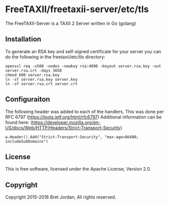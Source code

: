 # FreeTAXII/freetaxii-server/etc/tls #

The FreeTAXII-Server is a TAXII 2 Server written in Go (golang)


## Installation ##

To generate an RSA key and self-signed certificate for your server you can do the following in the freetaxii/etc/tls directory:

```
openssl req -x509 -nodes -newkey rsa:4096 -keyout server.rsa.key -out server.rsa.crt -days 3650
chmod 600 server.rsa.key
ln -sf server.rsa.key server.key
ln -sf server.rsa.crt server.crt

```

## Configuraiton ##

The following header was added to each of the handlers. This was done per RFC 6797 (https://tools.ietf.org/html/rfc6797)
Additional information can be found here: (https://developer.mozilla.org/en-US/docs/Web/HTTP/Headers/Strict-Transport-Security)

```
w.Header().Add("Strict-Transport-Security", "max-age=86400; includeSubDomains")
```


## License ##

This is free software, licensed under the Apache License, Version 2.0.


## Copyright ##

Copyright 2015-2018 Bret Jordan, All rights reserved.
